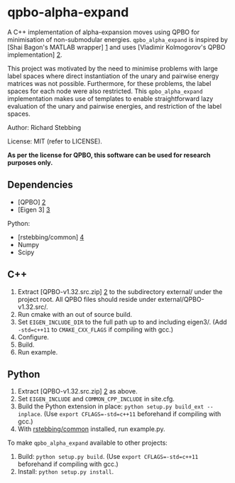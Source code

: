 qpbo-alpha-expand
=================

A C++ implementation of alpha-expansion moves using QPBO for minimisation of non-submodular energies.
`qpbo_alpha_expand` is inspired by [Shai Bagon's MATLAB wrapper] [1] and uses [Vladimir Kolmogorov's QPBO implementation] [2].

This project was motivated by the need to minimise problems with large label spaces where direct instantiation of the unary and pairwise energy matrices was not possible.
Furthermore, for these problems, the label spaces for each node were also restricted.
This `qpbo_alpha_expand` implementation makes use of templates to enable straightforward lazy evaluation of the unary and pairwise energies, and restriction of the label spaces.

Author: Richard Stebbing

License: MIT (refer to LICENSE).

**As per the license for QPBO, this software can be used for research purposes only.**

Dependencies
------------
* [QPBO] [2]
* [Eigen 3] [3]

Python:
* [rstebbing/common] [4]
* Numpy
* Scipy

C++
---
1. Extract [QPBO-v1.32.src.zip] [2] to the subdirectory external/ under the project root.
All QPBO files should reside under external/QPBO-v1.32.src/.
2. Run cmake with an out of source build.
3. Set `EIGEN_INCLUDE_DIR` to the full path up to and including eigen3/.
(Add `-std=c++11` to `CMAKE_CXX_FLAGS` if compiling with gcc.)
4. Configure.
5. Build.
5. Run example.

Python
------
1. Extract [QPBO-v1.32.src.zip] [2] as above.
2. Set `EIGEN_INCLUDE` and `COMMON_CPP_INCLUDE` in site.cfg.
3. Build the Python extension in place: `python setup.py build_ext --inplace`.
(Use `export CFLAGS=-std=c++11` beforehand if compiling with gcc.)
4. With [rstebbing/common](https://github.com/rstebbing/common/tree/master) installed, run example.py.

To make `qpbo_alpha_expand` available to other projects:

1. Build: `python setup.py build`.
(Use `export CFLAGS=-std=c++11` beforehand if compiling with gcc.)
2. Install: `python setup.py install`.

[1]: http://www.wisdom.weizmann.ac.il/~bagon/matlab_code/ExtendedGCmex1.3.tar.gz
[2]: http://pub.ist.ac.at/~vnk/software/QPBO-v1.32.src.zip
[3]: http://eigen.tuxfamily.org
[4]: http://github.com/rstebbing/common
